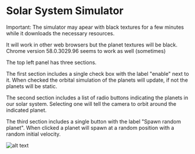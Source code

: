# Solar System Simulator

Important: The simulator may apear with black textures for a few minutes while it downloads the necessary resources.	


It will work in other web browsers but the planet textures will be black. Chrome version 58.0.3029.96 seems to work as well (sometimes)


The top left panel has three sections.

The first section includes a single check box with the label "enable" next to it. When checked the orbital simulation of the planets will update, if not the planets will be static.

The second section includes a list of radio buttons indicating the planets in our solar system. Selecting one will tell the camera to orbit around the indicated planet.

The third section includes a single button with the label "Spawn random planet". When clicked a planet will spawn at a random position with a random initial velocity.


![alt text](https://github.com/HellFire13/HellFire13.github.io/blob/master/capture.png)
